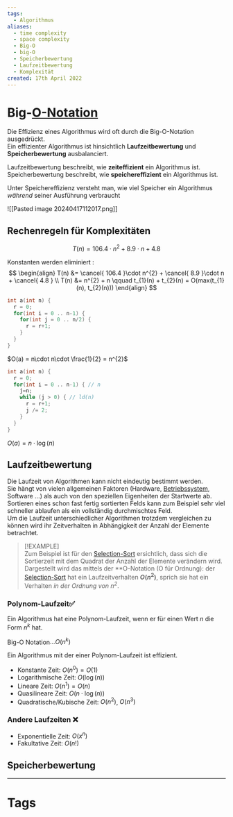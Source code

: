 ```yaml
---
tags:
  - Algorithmus
aliases:
  - time complexity
  - space complexity
  - Big-O
  - big-O
  - Speicherbewertung
  - Laufzeitbewertung
  - Komplexität
created: 17th April 2022
---
```


# Big-[O-Notation](https://de.wikipedia.org/wiki/Landau-Symbole)

Die Effizienz eines Algorithmus wird oft durch die Big-O-Notation ausgedrückt.  
Ein effizienter Algorithmus ist hinsichtlich **Laufzeitbewertung** und **Speicherbewertung** ausbalanciert.

Laufzeitbewertung beschreibt, wie **zeiteffizient** ein Algorithmus ist.  
Speicherbewertung beschreibt, wie **speichereffizient** ein Algorithmus ist.

Unter Speichereffizienz versteht man, wie viel Speicher ein Algorithmus *während* seiner Ausführung verbraucht

![[Pasted image 20240417112017.png]]

## Rechenregeln für Komplexitäten

$$ T(n) = 106.4\cdot n^{2} + 8.9\cdot n + 4.8 $$

Konstanten werden eliminiert :
$$
\begin{align}
T(n) &= \cancel{ 106.4 }\cdot n^{2} + \cancel{ 8.9 }\cdot n + \cancel{ 4.8 } \\
T(n) &= n^{2} + n \qquad t_{1}(n) + t_{2}(n) = O(max(t_{1}(n), t_{2}(n)))
\end{align}
$$

```c
int a(int n) {
  r = 0;
  for(int i = 0 .. n-1) {
    for(int j = 0 .. n/2) {
      r = r+1;
    }
  }
}
```

$O(a) = n\cdot n\cdot \frac{1}{2} = n^{2}$

```c
int a(int n) {
  r = 0;
  for(int i = 0 .. n-1) { // n
    j=n;
    while (j > 0) { // ld(n)
      r = r+1;
      j /= 2;
    }
  }
}
```

$O(a) = n\cdot\log(n)$


## Laufzeitbewertung

Die Laufzeit von Algorithmen kann nicht eindeutig bestimmt werden.  
Sie hängt von vielen allgemeinen Faktoren (Hardware, [Betriebssystem](../Betriebssysteme/{MOC}%20Operating%20Systems.md), Software …) als auch von den speziellen Eigenheiten der Startwerte ab.  
Sortieren eines schon fast fertig sortierten Felds kann zum Beispiel sehr viel schneller ablaufen als ein vollständig durchmischtes Feld.  
Um die Laufzeit unterschiedlicher Algorithmen trotzdem vergleichen zu können wird ihr Zeitverhalten in Abhängigkeit der Anzahl der Elemente betrachtet.

> [!EXAMPLE]  
> Zum Beispiel ist für den [Selection-Sort](Selection%20Sort.md) ersichtlich, dass sich die Sortierzeit mit dem Quadrat der Anzahl der Elemente verändern wird. Dargestellt wird das mittels der **O-Notation (O für Ordnung): der [Selection-Sort](Selection%20Sort.md) hat ein Laufzeitverhalten **$O(n^2)$**, sprich sie hat ein Verhalten *in der Ordnung von $n^2$*.

### Polynom-Laufzeit✅

Ein Algorithmus hat eine Polynom-Laufzeit, wenn er für einen Wert $n$ die Form $n^{k}$ hat.

Big-O Notation$\dots O(n^{k})$

Ein Algorithmus mit der einer Polynom-Laufzeit ist effizient.

- Konstante Zeit: $O(n^{0}) = O(1)$
- Logarithmische Zeit: $O(\log(n))$
- Lineare Zeit: $O(n^{1}) = O(n)$
- Quasilineare Zeit: $O(n\cdot\log(n))$
- Quadratische/Kubische Zeit: $O(n^{2})$, $O(n^{3})$

### Andere Laufzeiten ❌

- Exponentielle Zeit: $O(x^{n})$
- Fakultative Zeit: $O(n!)$

## Speicherbewertung

---

# Tags